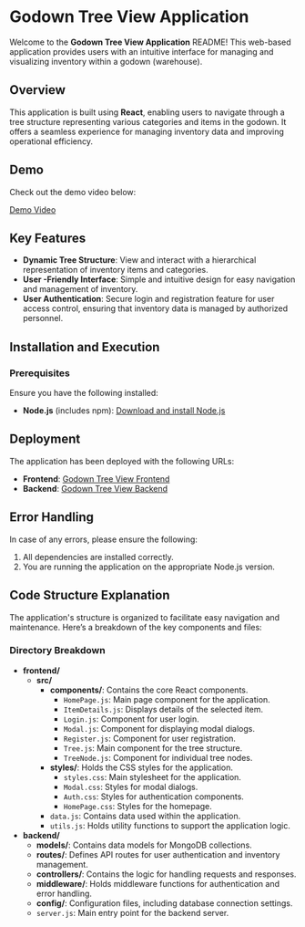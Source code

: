 # Godown Tree View Application

Welcome to the **Godown Tree View Application** README! This web-based application provides users with an intuitive interface for managing and visualizing inventory within a godown (warehouse).

## Overview

This application is built using **React**, enabling users to navigate through a tree structure representing various categories and items in the godown. It offers a seamless experience for managing inventory data and improving operational efficiency.

## Demo

Check out the demo video below:

[Demo Video](https://github.com/Faizan2005/Godown-TreeVIew/blob/main/simplescreenrecorder-2024-10-16_02.03.58.mkv)

## Key Features

* **Dynamic Tree Structure**: View and interact with a hierarchical representation of inventory items and categories.
* **User -Friendly Interface**: Simple and intuitive design for easy navigation and management of inventory.
* **User  Authentication**: Secure login and registration feature for user access control, ensuring that inventory data is managed by authorized personnel.

## Installation and Execution

### Prerequisites

Ensure you have the following installed:

* **Node.js** (includes npm): [Download and install Node.js](https://nodejs.org/)

## Deployment

The application has been deployed with the following URLs:

* **Frontend**: [Godown Tree View Frontend](https://godown-treeview-faizan2005-faizans-projects-07c20a35.vercel.app/)
* **Backend**: [Godown Tree View Backend](https://godown-treeview.onrender.com/)

## Error Handling

In case of any errors, please ensure the following:

1. All dependencies are installed correctly.
2. You are running the application on the appropriate Node.js version.

## Code Structure Explanation

The application's structure is organized to facilitate easy navigation and maintenance. Here’s a breakdown of the key components and files:

### Directory Breakdown

* **frontend/**
	+ **src/**
		- **components/**: Contains the core React components.
			- `HomePage.js`: Main page component for the application.
			- `ItemDetails.js`: Displays details of the selected item.
			- `Login.js`: Component for user login.
			- `Modal.js`: Component for displaying modal dialogs.
			- `Register.js`: Component for user registration.
			- `Tree.js`: Main component for the tree structure.
			- `TreeNode.js`: Component for individual tree nodes.
		- **styles/**: Holds the CSS styles for the application.
			- `styles.css`: Main stylesheet for the application.
			- `Modal.css`: Styles for modal dialogs.
			- `Auth.css`: Styles for authentication components.
			- `HomePage.css`: Styles for the homepage.
		- `data.js`: Contains data used within the application.
		- `utils.js`: Holds utility functions to support the application logic.
* **backend/**
	+ **models/**: Contains data models for MongoDB collections.
	+ **routes/**: Defines API routes for user authentication and inventory management.
	+ **controllers/**: Contains the logic for handling requests and responses.
	+ **middleware/**: Holds middleware functions for authentication and error handling.
	+ **config/**: Configuration files, including database connection settings.
	+ `server.js`: Main entry point for the backend server.

